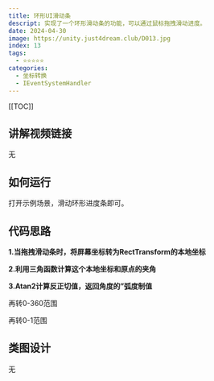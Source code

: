 ```yaml
---
title: 环形UI滑动条
descript: 实现了一个环形滑动条的功能，可以通过鼠标拖拽滑动进度。
date: 2024-04-30
image: https://unity.just4dream.club/D013.jpg
index: 13
tags:
  - ⭐️⭐️⭐️⭐️⭐️
categories:
  - 坐标转换
  - IEventSystemHandler
---
```


[[TOC]]

## 讲解视频链接
无

## 如何运行
打开示例场景，滑动环形进度条即可。

## 代码思路

**1.当拖拽滑动条时，将屏幕坐标转为RectTransform的本地坐标**

**2.利用三角函数计算这个本地坐标和原点的夹角**

**3.Atan2计算反正切值，返回角度的”弧度制值**

再转0-360范围

再转0-1范围

## 类图设计
无
